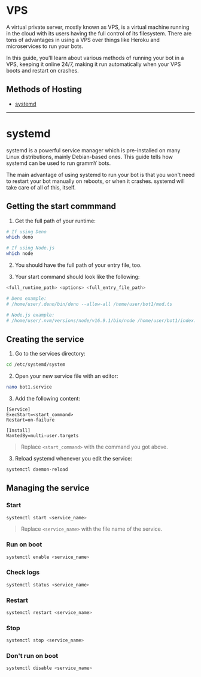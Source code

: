 # VPS

A virtual private server, mostly known as VPS, is a virtual machine running in the cloud with its users having the full control of its filesystem.
There are tons of advantages in using a VPS over things like Heroku and microservices to run your bots.

In this guide, you'll learn about various methods of running your bot in a VPS, keeping it online 24/7, making it run automatically when your VPS boots and restart on crashes.

## Methods of Hosting

- [systemd](#systemd)

---

# systemd

systemd is a powerful service manager which is pre-installed on many Linux distributions, mainly Debian-based ones.
This guide tells how systemd can be
used to run grammY bots.

The main advantage of using systemd to run your bot is that you won't need to restart your bot manually on reboots, or when it crashes.
systemd will take care
of all of this, itself.

## Getting the start commmand

1. Get the full path of your runtime:

```bash
# If using Deno
which deno

# If using Node.js
which node
```

2. You should have the full path of your entry file, too.

3. Your start command should look like the following:

```bash
<full_runtime_path> <options> <full_entry_file_path>

# Deno example:
# /home/user/.deno/bin/deno --allow-all /home/user/bot1/mod.ts

# Node.js example:
# /home/user/.nvm/versions/node/v16.9.1/bin/node /home/user/bot1/index.js
```

## Creating the service

1. Go to the services directory:

```bash
cd /etc/systemd/system
```

2. Open your new service file with an editor:

```bash
nano bot1.service
```

3. Add the following content:

```text
[Service]
ExecStart=<start_command>
Restart=on-failure

[Install]
WantedBy=multi-user.targets
```

> Replace `<start_command>` with the command you got above.

3. Reload systemd whenever you edit the service:

```bash
systemctl daemon-reload
```

## Managing the service

### Start

```bash
systemctl start <service_name>
```

> Replace `<service_name>` with the file name of the service.

### Run on boot

```bash
systemctl enable <service_name>
```

### Check logs

```bash
systemctl status <service_name>
```

### Restart

```bash
systemctl restart <service_name>
```

### Stop

```bash
systemctl stop <service_name>
```

### Don't run on boot

```bash
systemctl disable <service_name>
```
